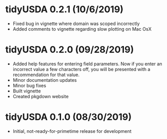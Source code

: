 # tidyUSDA 0.2.1 (10/6/2019)
* Fixed bug in vignette where domain was scoped incorrectly
* Added comments to vignette regarding slow plotting on Mac OsX


# tidyUSDA 0.2.0 (09/28/2019)
* Added help features for entering field parameters. Now if you enter an incorrect value a few characters off, you will be presented with a recommendation for that value.
* Minor documentation updates
* Minor bug fixes
* Built vignette
* Created pkgdown website

# tidyUSDA 0.1.0 (08/30/2019)
* Initial, not-ready-for-primetime release for development
